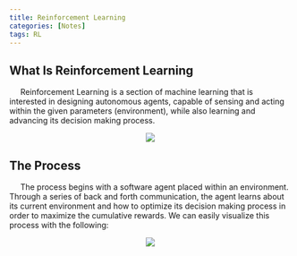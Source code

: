 ```yaml
---
title: Reinforcement Learning
categories: [Notes]
tags: RL
---
```


## What Is Reinforcement Learning
&nbsp;&nbsp;&nbsp;&nbsp; Reinforcement Learning is a section of machine learning that is interested in designing autonomous agents, capable of sensing and acting within the given parameters (environment), while also learning and advancing its decision making process.

<figure style="text-align:center" >
    <div style="text-align:center"><img src ="/img/Atari.gif"/></div>
    <figcaption> </figcaption>
</figure>

## The Process 
&nbsp;&nbsp;&nbsp;&nbsp; The process begins with a software agent placed within an environment. Through a series of back and forth communication, the agent learns about its current environment and how to optimize its decision making process in order to maximize the cumulative rewards. We can easily visualize this process with the following: 

<figure style="text-align:center" >
    <div style="text-align:center"><img src ="/img/reinforcement-learning-fig1-700.jpg"/></div>
    <figcaption> </figcaption>
</figure>


